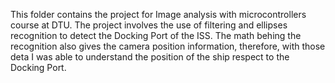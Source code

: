 This folder contains the project for Image analysis with microcontrollers course at DTU. The project involves the use of filtering and ellipses recognition to detect the Docking Port of the ISS.
The math behing the recognition also gives the camera position information, therefore, with those deta I was able to understand the position of the ship respect to the Docking Port.
